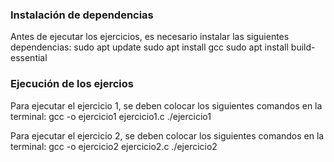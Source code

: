 ### Instalación de dependencias

Antes de ejecutar los ejercicios, es necesario instalar las siguientes dependencias:
sudo apt update
sudo apt install gcc
sudo apt install build-essential


### Ejecución de los ejercios

Para ejecutar el ejercicio 1, se deben colocar los siguientes comandos en la terminal:
gcc -o ejercicio1 ejercicio1.c
./ejercicio1

Para ejecutar el ejercicio 2, se deben colocar los siguientes comandos en la terminal:
gcc -o ejercicio2 ejercicio2.c
./ejercicio2